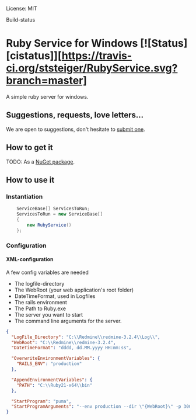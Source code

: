 
License: MIT


Build-status




# Ruby Service for Windows   [![Status][cistatus]][https://travis-ci.org/ststeiger/RubyService.svg?branch=master]

A simple ruby server for windows. 


## Suggestions, requests, love letters...

We are open to suggestions, don't hesitate to [submit one](https://github.com/ststeiger/RubyService/issues).

## How to get it

TODO:
As a [NuGet package](https://www.nuget.org/packages/RubyService).

## How to use it

### Instantiation

```csharp
    ServiceBase[] ServicesToRun;
    ServicesToRun = new ServiceBase[]
    {
        new RubyService()
    };
```

### Configuration

#### XML-configuration

A few config variables are needed
*  The logfile-directory
*  The WebRoot (your web application's root folder)
*  DateTimeFormat, used in Logfiles
*  The rails environment
*  The Path to Ruby.exe
*  The server you want to start
*  The command line arguments for the server.


```json
{
  "LogFile_Directory": "C:\\Redmine\\redmine-3.2.4\\Log\\",
  "WebRoot": "C:\\Redmine\\redmine-3.2.4",
  "DateTimeFormat": "dddd, dd.MM.yyyy HH:mm:ss",

  "OverwriteEnvironmentVariables": {
    "RAILS_ENV": "production"
  },

  "AppendEnvironmentVariables": {
    "PATH": "C:\\Ruby21-x64\\bin"
  },

  "StartProgram": "puma",
  "StartProgramArguments": "--env production --dir \"{WebRoot}\" -p 3000"
}

```


